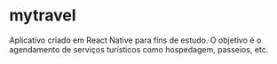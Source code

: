 # mytravel
Aplicativo criado em React Native para fins de estudo. O objetivo é o agendamento de serviços turísticos como hospedagem, passeios, etc.

